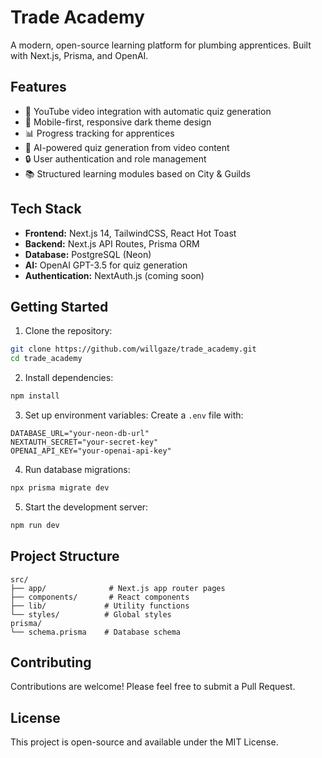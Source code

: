 # Trade Academy

A modern, open-source learning platform for plumbing apprentices. Built with Next.js, Prisma, and OpenAI.

## Features

- 🎥 YouTube video integration with automatic quiz generation
- 📱 Mobile-first, responsive dark theme design
- 📊 Progress tracking for apprentices
- 🤖 AI-powered quiz generation from video content
- 🔒 User authentication and role management
- 📚 Structured learning modules based on City & Guilds

## Tech Stack

- **Frontend:** Next.js 14, TailwindCSS, React Hot Toast
- **Backend:** Next.js API Routes, Prisma ORM
- **Database:** PostgreSQL (Neon)
- **AI:** OpenAI GPT-3.5 for quiz generation
- **Authentication:** NextAuth.js (coming soon)

## Getting Started

1. Clone the repository:
```bash
git clone https://github.com/willgaze/trade_academy.git
cd trade_academy
```

2. Install dependencies:
```bash
npm install
```

3. Set up environment variables:
Create a `.env` file with:
```
DATABASE_URL="your-neon-db-url"
NEXTAUTH_SECRET="your-secret-key"
OPENAI_API_KEY="your-openai-api-key"
```

4. Run database migrations:
```bash
npx prisma migrate dev
```

5. Start the development server:
```bash
npm run dev
```

## Project Structure

```
src/
├── app/              # Next.js app router pages
├── components/       # React components
├── lib/             # Utility functions
└── styles/          # Global styles
prisma/
└── schema.prisma    # Database schema
```

## Contributing

Contributions are welcome! Please feel free to submit a Pull Request.

## License

This project is open-source and available under the MIT License.
